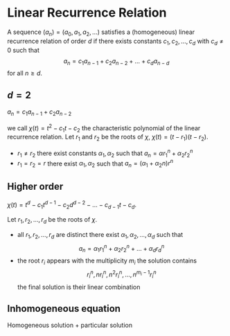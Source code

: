 # Linear Recurrence Relation

A sequence $(a_n) = (a_0, a_1, a_2, \dots)$ satisfies a (homogeneous) linear recurrence relation of order $d$ if there exists constants $c_1, c_2, \dots, c_d$ with $c_d \neq 0$ such that
$$a_n = c_1a_{n - 1} + c_2a_{n - 2} + \dots + c_da_{n - d}$$
for all $n \ge d$.

## $d = 2$

$a_n = c_1 a_{n - 1} + c_2 a_{n - 2}$

we call $\chi (t) = t^2 - c_1 t - c_2$ the characteristic polynomial of the linear recurrence relation. Let $r_1$ and $r_2$ be the roots of $\chi$, $\chi (t) = (t - r_1)(t - r_2)$.

- $r_1 \neq r_2$
  there exist constants $\alpha_1, \alpha_2$ such that $a_n = \alpha r_1^n + \alpha_2 r_2^n$
- $r_1 = r_2 = r$
  there exist $\alpha_1, \alpha_2$ such that $a_n = (\alpha_1 + \alpha_2 n)r^n$

## Higher order

$\chi (t) = t^d - c_1 t^{d - 1} - c_2 d^{d - 2} - \dots - c_{d - 1} t - c_d$.

Let $r_1, r_2, \dots, r_d$ be the roots of $\chi$.

- all $r_1, r_2, \dots, r_d$ are distinct
  there exist $\alpha_1, \alpha_2, \dots, \alpha_d$ such that 
  $$a_n = \alpha_1 r_1^n + \alpha_2 r_2^n + \dots + \alpha_d r_d^n$$
- the root $r_i$ appears with the multiplicity $m_i$
  the solution contains
  $$r_i^n, n r_i^n, n^2 r_i^n, \dots, n^{m_i - 1} r_i^n$$
  the final solution is their linear combination

## Inhomogeneous equation

Homogeneous solution + particular solution
